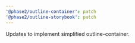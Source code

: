 ```yaml
---
'@phase2/outline-container': patch
'@phase2/outline-storybook': patch
---
```


Updates to implement simplified outline-container.
